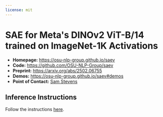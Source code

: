 ```yaml
---
license: mit
---
```


# SAE for Meta's DINOv2 ViT-B/14 trained on ImageNet-1K Activations

* **Homepage:** https://osu-nlp-group.github.io/saev
* **Code:** https://github.com/OSU-NLP-Group/saev
* **Preprint:** https://arxiv.org/abs/2502.06755
* **Demos:** https://osu-nlp-group.github.io/saev#demos
* **Point of Contact:** [Sam Stevens](mailto:stevens.994@buckeyemail.osu.edu)

## Inference Instructions

Follow the instructions [here](https://osu-nlp-group.github.io/saev/api/saev/#inference-instructions).
